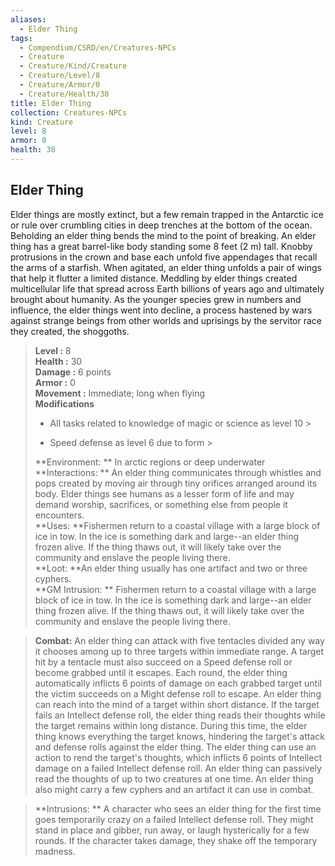```yaml
---
aliases:
  - Elder Thing
tags:
  - Compendium/CSRD/en/Creatures-NPCs
  - Creature
  - Creature/Kind/Creature
  - Creature/Level/8
  - Creature/Armor/0
  - Creature/Health/30
title: Elder Thing
collection: Creatures-NPCs
kind: Creature
level: 8
armor: 0
health: 30
---
```

## Elder Thing  
Elder things are mostly extinct, but a few remain trapped in the Antarctic ice or rule over crumbling cities in deep trenches at the bottom of the ocean.
Beholding an elder thing bends the mind to the point of breaking. An elder thing has a great barrel-like body standing some 8 feet (2 m) tall. Knobby protrusions in the crown and base each unfold five appendages that recall the arms of a starfish. When agitated, an elder thing unfolds a pair of wings that help it flutter a limited distance.
Meddling by elder things created multicellular life that spread across Earth billions of years ago and ultimately brought about humanity. As the younger species grew in numbers and influence, the elder things went into decline, a process hastened by wars against strange beings from other worlds and uprisings by the servitor race they created, the shoggoths.  

  
> **Level :** 8  
> **Health :** 30  
> **Damage :** 6 points  
> **Armor :** 0  
> **Movement :** Immediate; long when flying  
> **Modifications**  
>- All tasks related to knowledge of magic or science as level 10 >
>  
>- Speed defense as level 6 due to form >
>  
> **Environment: ** In arctic regions or deep underwater  
> **Interactions: ** An elder thing communicates through whistles and pops created by moving air through tiny orifices arranged around its body. Elder things see humans as a lesser form of life and may demand worship, sacrifices, or something else from people it encounters.  
> **Uses: **Fishermen return to a coastal village with a large block of ice in tow. In the ice is something dark and large--an elder thing frozen alive. If the thing thaws out, it will likely take over the community and enslave the people living there.  
> **Loot: **An elder thing usually has one artifact and two or three cyphers.  
> **GM Intrusion: ** Fishermen return to a coastal village with a large block of ice in tow. In the ice is something dark and large--an elder thing frozen alive. If the thing thaws out, it will likely take over the community and enslave the people living there.  

> **Combat:** 
> An elder thing can attack with five tentacles divided any way it chooses among up
to three targets within immediate range. A target hit by a tentacle must also succeed on a Speed defense roll or become grabbed until it escapes. Each round, the elder thing automatically inflicts 6 points of damage on each grabbed target until the victim succeeds on a Might defense roll to escape. 
An elder thing can reach into the mind of a target within short distance. If the target fails an Intellect defense roll, the elder thing reads their thoughts while the target remains within long
distance. During this time, the elder thing knows everything the target knows, hindering the target's attack and defense rolls against the elder thing. The elder thing can use an action to rend the target's thoughts, which inflicts 6 points of Intellect damage on a failed Intellect defense roll. An elder thing can passively read the thoughts of up to two creatures at one time.
An elder thing also might carry a few cyphers and an artifact it can use in combat.  
  

> **Intrusions: ** 
> A character who sees an elder thing for the first time goes temporarily crazy on a failed Intellect defense roll. They might stand in place and gibber, run away, or laugh hysterically for a few rounds. If the character takes damage, they shake off the temporary madness.  
